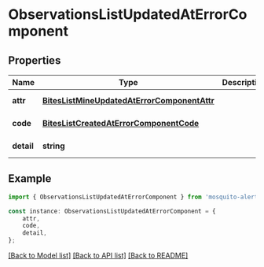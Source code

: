 # ObservationsListUpdatedAtErrorComponent


## Properties

Name | Type | Description | Notes
------------ | ------------- | ------------- | -------------
**attr** | [**BitesListMineUpdatedAtErrorComponentAttr**](BitesListMineUpdatedAtErrorComponentAttr.md) |  | [default to undefined]
**code** | [**BitesListCreatedAtErrorComponentCode**](BitesListCreatedAtErrorComponentCode.md) |  | [default to undefined]
**detail** | **string** |  | [default to undefined]

## Example

```typescript
import { ObservationsListUpdatedAtErrorComponent } from 'mosquito-alert';

const instance: ObservationsListUpdatedAtErrorComponent = {
    attr,
    code,
    detail,
};
```

[[Back to Model list]](../README.md#documentation-for-models) [[Back to API list]](../README.md#documentation-for-api-endpoints) [[Back to README]](../README.md)
